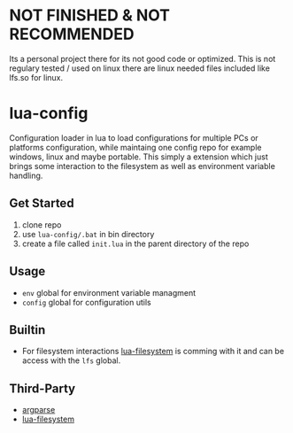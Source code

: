 # NOT FINISHED & NOT RECOMMENDED
Its a personal project there for its not good code or optimized.
This is not regulary tested / used on linux there are linux needed files included like lfs.so for linux.

# lua-config
Configuration loader in lua to load configurations for multiple PCs or platforms configuration, while maintaing one config repo for example windows, linux and maybe portable.
This simply a extension which just brings some interaction to the filesystem as well as environment variable handling.

## Get Started
1. clone repo
2. use `lua-config/.bat` in bin directory
3. create a file called `init.lua` in the parent directory of the repo

## Usage
- `env` global for environment variable managment
- `config` global for configuration utils

## Builtin
- For filesystem interactions [lua-filesystem](https://lunarmodules.github.io/luafilesystem) is comming with it and can be access with the `lfs` global.

## Third-Party
- [argparse](https://github.com/mpeterv/argparse)
- [lua-filesystem](https://lunarmodules.github.io/luafilesystem)

